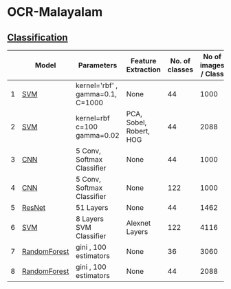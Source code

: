 # OCR-Malayalam


## [Classification](classification/)

|    | Model            | Parameters                        | Feature Extraction      | No. of classes | No of images / Class | Accuracy | Validation Accuracy |
|----|------------------|-----------------------------------|-------------------------|----------------|----------------------|----------|---------------------|
| 1  | [SVM][SVM1]      | kernel='rbf' , gamma=0.1, C=1000  | None                    | 44             | 1000                 |          | 96%                 |
| 2  | [SVM][SVM2]      | kernel=rbf c=100 gamma=0.02       | PCA, Sobel, Robert, HOG | 44             | 2088                 |          | 99%                 |
| 3  | [CNN][CNN1]      | 5 Conv, Softmax Classifier        | None                    | 44             | 1000                 | 98.80%   | 99.87               |
| 4  | [CNN][CNN2]      | 5 Conv, Softmax Classifier        | None                    | 122            | 1000                 | 96.53%   | 97.05%              |
| 5  | [ResNet][ResNet1] | 51 Layers                         | None                    | 44             | 1462                 | 98.19%   | 97.30%              |
| 6  | [SVM][AlexnetSVM] | 8 Layers SVM Classifier           | Alexnet Layers          | 122            | 4116                 | 99.41%   | 97.15%              |
| 7  | [RandomForest][RandomForest1] | gini , 100 estimators             | None                    | 36             | 3060                 | 95.00%   | 94.79%              |
| 8  | [RandomForest][RandomForest2] | gini , 100 estimators             | None                    | 44             | 2088                 | 96.00%   | 94.99 %             |

[SVM1]: classification/machinelearning/SVM_44_Classes_Feature_Extraction.ipynb
[SVM2]: classification/machinelearning/SVM_44_Classes_P_Arts.ipynb
[CNN1]: classification/deeplearning/Tamil_CNN_With_P_ARTS.ipynb
[CNN2]: classification/deeplearning/CNN_122_Classes.ipynb
[ResNet1]: classification/deeplearning/ResNet_44_Classes.ipynb
[AlexnetSVM]: classification/deeplearning/Alex_Net_with_SVM_as_Final_Layer_for_122_classes.ipynb
[RandomForest1]: classification/machinelearning/Random_Forest_using_P_arts_Compounded_characters.ipynb
[RandomForest2]: classification/machinelearning/Random_Forest_using_P_arts_dataset.ipynb
